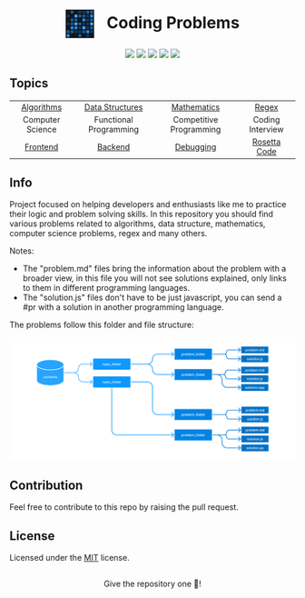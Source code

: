 <h1 align="center">
  <img align="center" width="50" src=".github/logo-icon.jpg">
  <span style="margin-left: 1rem">Coding Problems</span>
</h1>

<div align="center">
    <p>
	    <a name="stars"><img src="https://img.shields.io/github/stars/wesleydamasceno/coding-problems?style=for-the-badge"></a>
	    <a name="languages"><img src="https://img.shields.io/github/languages/count/wesleydamasceno/coding-problems?style=for-the-badge"></a>
	    <a name="contributions"><img src="https://img.shields.io/github/contributors/wesleydamasceno/coding-problems?logoColor=green&style=for-the-badge"></a>
	    <a name="last commit"><img src="https://img.shields.io/github/last-commit/wesleydamasceno/coding-problems?style=for-the-badge"></a>
	    <a name="license"><img src="https://img.shields.io/github/license/wesleydamasceno/coding-problems?style=for-the-badge"></a>
    </p>
</div>

## Topics

<div align="center">

<table>
  <tbody>
    <tr>
      <td align="center"><a href="./contents/algorithms/home.md">Algorithms</a></td>
      <td align="center"><a href="./contents/data-structures/home.md">Data Structures</a></td>
      <td align="center"><a href="./contents/mathematics/home.md">Mathematics</a></td>
      <td align="center"><a href="./contents/regex/home.md">Regex</a></td>
    </tr>
    <tr>
      <td align="center">Computer Science</td>
      <td align="center">Functional Programming</td>
      <td align="center">Competitive Programming</td>
      <td align="center">Coding Interview</td>
    </tr>
    <tr>
      <td align="center"><a href="./contents/frontend/home.md">Frontend</a></td>
      <td align="center"><a href="./contents/backend/home.md">Backend</a></td>
      <td align="center"><a href="./contents/debugging/home.md">Debugging</a></td>
      <td align="center"><a href="./contents/rosetta-code/home.md">Rosetta Code</a></td>
    </tr>
  </tbody>
</table>

</div>

## Info

<p>Project focused on helping developers and enthusiasts like me to practice their logic and problem solving skills. In this repository you should find various problems related to algorithms, data structure, mathematics, computer science problems, regex and many others.</p>

<p>Notes:</p>

- The "problem.md" files bring the information about the problem with a broader view, in this file you will not see solutions explained, only links to them in different programming languages.
- The "solution.js" files don't have to be just javascript, you can send a #pr with a solution in another programming language.

<p>The problems follow this folder and file structure:</p>

<p align="center">
  <img width="900" src="./.github/structure_diagram.png">
</p>

<h2>Contribution</h2>

<p>Feel free to contribute to this repo by raising the pull request.</p>

<h2>License</h2>

<p>Licensed under the <a href="./LICENSE">MIT</a> license.</p>

<h2></h2>

<p align="center">Give the repository one 🌟!</p>